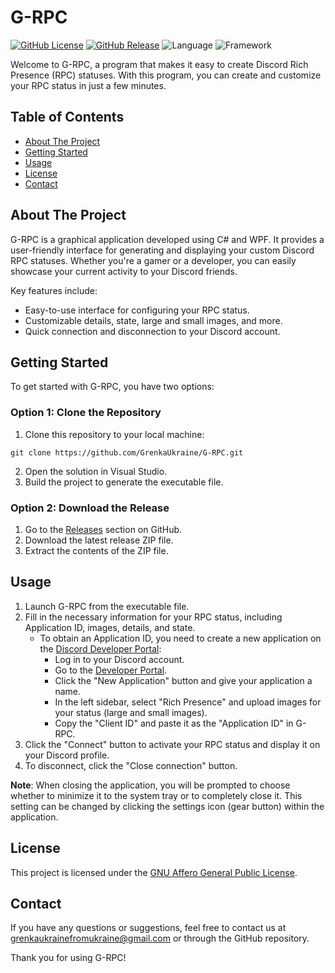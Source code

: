 # G-RPC

[![GitHub License](https://img.shields.io/github/license/GrenkaUkraine/G-RPC)](LICENSE)
[![GitHub Release](https://img.shields.io/github/v/release/GrenkaUkraine/G-RPC)](https://github.com/GrenkaUkraine/G-RPC/releases)
![Language](https://img.shields.io/badge/language-C%23-blue)
![Framework](https://img.shields.io/badge/framework-WPF-blueviolet)

Welcome to G-RPC, a program that makes it easy to create Discord Rich Presence (RPC) statuses. With this program, you can create and customize your RPC status in just a few minutes.

## Table of Contents

- [About The Project](#about-the-project)
- [Getting Started](#getting-started)
- [Usage](#usage)
- [License](#license)
- [Contact](#contact)

## About The Project

G-RPC is a graphical application developed using C# and WPF. It provides a user-friendly interface for generating and displaying your custom Discord RPC statuses. Whether you're a gamer or a developer, you can easily showcase your current activity to your Discord friends.

Key features include:
- Easy-to-use interface for configuring your RPC status.
- Customizable details, state, large and small images, and more.
- Quick connection and disconnection to your Discord account.

## Getting Started

To get started with G-RPC, you have two options:

### Option 1: Clone the Repository

1. Clone this repository to your local machine:
```
git clone https://github.com/GrenkaUkraine/G-RPC.git
```
2. Open the solution in Visual Studio.
3. Build the project to generate the executable file.

### Option 2: Download the Release

1. Go to the [Releases](https://github.com/GrenkaUkraine/G-RPC/releases) section on GitHub.
2. Download the latest release ZIP file.
3. Extract the contents of the ZIP file.

## Usage

1. Launch G-RPC from the executable file.
2. Fill in the necessary information for your RPC status, including Application ID, images, details, and state.
    - To obtain an Application ID, you need to create a new application on the [Discord Developer Portal](https://discord.com/developers/applications):
      - Log in to your Discord account.
      - Go to the [Developer Portal](https://discord.com/developers/applications).
      - Click the "New Application" button and give your application a name.
      - In the left sidebar, select "Rich Presence" and upload images for your status (large and small images).
      - Copy the "Client ID" and paste it as the "Application ID" in G-RPC.
3. Click the "Connect" button to activate your RPC status and display it on your Discord profile.
4. To disconnect, click the "Close connection" button.

**Note**: When closing the application, you will be prompted to choose whether to minimize it to the system tray or to completely close it. This setting can be changed by clicking the settings icon (gear button) within the application.

## License

This project is licensed under the [GNU Affero General Public License](LICENSE).

## Contact

If you have any questions or suggestions, feel free to contact us at [grenkaukrainefromukraine@gmail.com](mailto:grenkaukrainefromukraine@gmail.com) or through the GitHub repository.

Thank you for using G-RPC!


